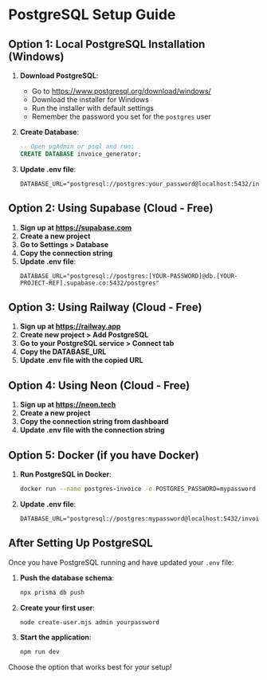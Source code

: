 # PostgreSQL Setup Guide

## Option 1: Local PostgreSQL Installation (Windows)

1. **Download PostgreSQL**:
   - Go to https://www.postgresql.org/download/windows/
   - Download the installer for Windows
   - Run the installer with default settings
   - Remember the password you set for the `postgres` user

2. **Create Database**:
   ```sql
   -- Open pgAdmin or psql and run:
   CREATE DATABASE invoice_generator;
   ```

3. **Update .env file**:
   ```env
   DATABASE_URL="postgresql://postgres:your_password@localhost:5432/invoice_generator"
   ```

## Option 2: Using Supabase (Cloud - Free)

1. **Sign up at https://supabase.com**
2. **Create a new project**
3. **Go to Settings > Database**
4. **Copy the connection string**
5. **Update .env file**:
   ```env
   DATABASE_URL="postgresql://postgres:[YOUR-PASSWORD]@db.[YOUR-PROJECT-REF].supabase.co:5432/postgres"
   ```

## Option 3: Using Railway (Cloud - Free)

1. **Sign up at https://railway.app**
2. **Create new project > Add PostgreSQL**
3. **Go to your PostgreSQL service > Connect tab**
4. **Copy the DATABASE_URL**
5. **Update .env file with the copied URL**

## Option 4: Using Neon (Cloud - Free)

1. **Sign up at https://neon.tech**
2. **Create a new project**
3. **Copy the connection string from dashboard**
4. **Update .env file with the connection string**

## Option 5: Docker (if you have Docker)

1. **Run PostgreSQL in Docker**:
   ```bash
   docker run --name postgres-invoice -e POSTGRES_PASSWORD=mypassword -e POSTGRES_DB=invoice_generator -p 5432:5432 -d postgres:15
   ```

2. **Update .env file**:
   ```env
   DATABASE_URL="postgresql://postgres:mypassword@localhost:5432/invoice_generator"
   ```

## After Setting Up PostgreSQL

Once you have PostgreSQL running and have updated your `.env` file:

1. **Push the database schema**:
   ```bash
   npx prisma db push
   ```

2. **Create your first user**:
   ```bash
   node create-user.mjs admin yourpassword
   ```

3. **Start the application**:
   ```bash
   npm run dev
   ```

Choose the option that works best for your setup!